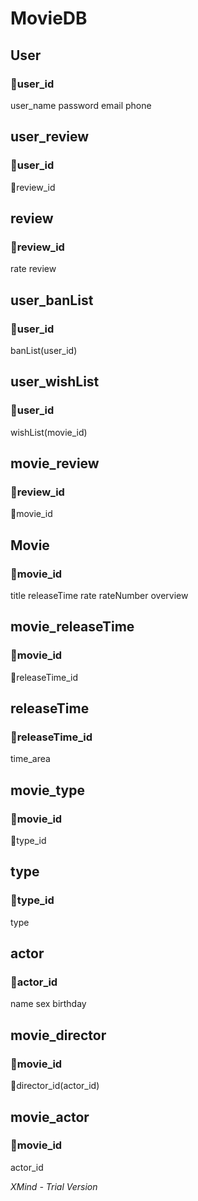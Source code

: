 # MovieDB

## User

### 🔑user_id
user_name
password
email
phone

## user_review

### 🔑user_id
🔑review_id

## review

### 🔑review_id
rate
review

## user_banList

### 🔑user_id
banList(user_id)

## user_wishList

### 🔑user_id
wishList(movie_id)

## movie_review

### 🔑review_id
🔑movie_id

## Movie

### 🔑movie_id
title
releaseTime
rate
rateNumber
overview

## movie_releaseTime

### 🔑movie_id
🔑releaseTime_id

## releaseTime

### 🔑releaseTime_id
time_area

## movie_type

### 🔑movie_id
🔑type_id

## type

### 🔑type_id
type

## actor

### 🔑actor_id
name
sex
birthday

## movie_director

### 🔑movie_id
🔑director_id(actor_id)

## movie_actor

### 🔑movie_id
actor_id

*XMind - Trial Version*
